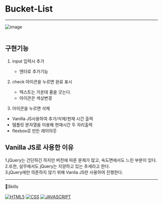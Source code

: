 # Bucket-List


---

![image](https://user-images.githubusercontent.com/62333447/144613153-b063d439-cbdc-4278-8c7b-f5dc2bdb5a50.png)
<br>
<br>

## 구현기능
1. input 입력시 추가
   * 엔터로 추가기능
2. check 아이콘을 누르면 완료 표시
    * 텍스트는 가운데 줄을 긋는다.
    * 아이콘은 색상변경

3. 아이콘을 누르면 삭제

* Vanilla JS사용하여 추가/삭제/현재 시간 출력<br>
* 템플릿 문자열을 이용해 현재시간 두 자리출력
* flexbox로 만든 레이아웃 



## Vanilla JS로 사용한 이유
1.jQuery는 간단하긴 하지만 버전에 따른 문제가 많고, 속도면에서도 느린 부분이 있다.<br>
2.또한, 실무에서도 jQuery는 지양하고 있는 추세라고 한다.<br>
3.jQuery에만 의존하지 않기 위해 Vanila JS만 사용하여 진행한다.



---
🎈Skills<br><br>
[![HTML5](https://img.shields.io/badge/Html-34F26?style=flat-square&logo=Html&logoColor=black)](github.com/lee910814/Bucket-List)
[![CSS](https://img.shields.io/badge/Css-1572B6?style=flat-square&logo=Css&logoColor=black)](github.com/lee910814/Bucket-List)
[![JAVASCRIPT](https://img.shields.io/badge/Javascript-F7DF1E?style=flat-square&logo=Javascript&logoColor=black)](github.com/lee910814/Bucket-List)

